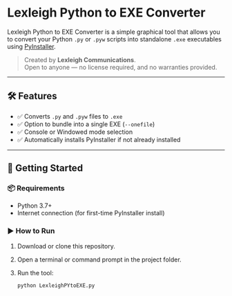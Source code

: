 # Lexleigh Python to EXE Converter

Lexleigh Python to EXE Converter is a simple graphical tool that allows you to convert your Python `.py` or `.pyw` scripts into standalone `.exe` executables using [PyInstaller](https://www.pyinstaller.org/).

> Created by **Lexleigh Communications**.  
> Open to anyone — no license required, and no warranties provided.

---

## 🛠 Features

- ✅ Converts `.py` and `.pyw` files to `.exe`
- ✅ Option to bundle into a single EXE (`--onefile`)
- ✅ Console or Windowed mode selection
- ✅ Automatically installs PyInstaller if not already installed

---

## 🚀 Getting Started

### 📦 Requirements

- Python 3.7+
- Internet connection (for first-time PyInstaller install)

### ▶️ How to Run

1. Download or clone this repository.
2. Open a terminal or command prompt in the project folder.
3. Run the tool:

   ```bash
   python LexleighPYtoEXE.py
